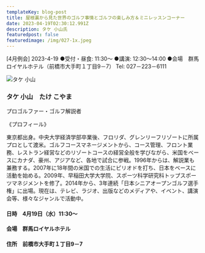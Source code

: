 ```yaml
---
templateKey: blog-post
title: 屋根裏から見た世界のゴルフ事情とゴルフの楽しみ方＆ミニレッスンコーナー
date: 2023-04-19T02:30:12.991Z
description: タケ 小山氏
featuredpost: false
featuredimage: /img/027-1x.jpeg
---
```

\[4月例会] 2023-4-19
●受付・昼食: 11:30〜
●講演: 12:30〜14:00
●会場　群馬ロイヤルホテル（前橋市大手町１丁目9－7）
Tel: 027－223－6111

![タケ 小山](/img/027-1x.jpeg "タケ 小山　たけ こやま")

### タケ 小山　たけ こやま

プロゴルファー・ゴルフ解説者

《プロフィール》

東京都出身。中央大学経済学部卒業後、フロリダ、グレンリーフリゾートに所属プロとして渡米。ゴルフコースマネージメントから、コース管理、フロント業務、レストラン経営などのリゾートコースの経営全般を学びながら、米国をベースにカナダ、豪州、アジアなど、各地で試合に参戦。1996年からは、解説業も兼務する。2007年に18年間の米国での生活にピリオドを打ち、日本をベースに活動を始める。2009年、早稲田大学大学院、スポーツ科学研究科トップスポーツマネジメントを修了。2014年から、3年連続「日本シニアオープンゴルフ選手権」に出場。現在は、テレビ、ラジオ、出版などのメディアや、イベント、講演会等、様々なジャンルで活動中。

#### 日時　4月19日（水）11:30〜

#### 会場　群馬ロイヤルホテル

#### 住所　前橋市大手町１丁目9－7